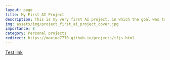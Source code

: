 ```yaml
---
layout: page
title: My First AI Project
description: This is my very first AI project, in which the goal was to develop a system that can recognize handwritten text.
img: assets/img/project_first_ai_project_cover.jpg
importance: 8
category: Personal projects
redirect: https://maxime7770.github.io/projects/tfjs.html
---
```


[Test link](https://maxime7770.github.io/projects/tfjs.html)

